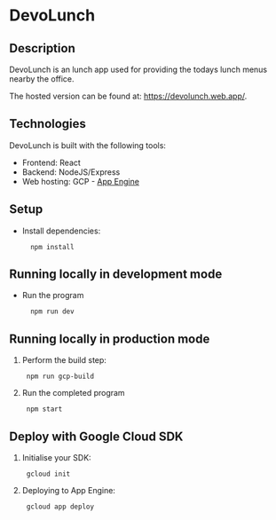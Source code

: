 # DevoLunch

## Description
DevoLunch is an lunch app used for providing the todays lunch menus nearby the office.

The hosted version can be found at: https://devolunch.web.app/.


## Technologies
DevoLunch is built with the following tools:

- Frontend: React
- Backend: NodeJS/Express
- Web hosting: GCP - [App Engine][appengine]

## Setup

- Install dependencies:

        npm install

## Running locally in development mode

- Run the program

        npm run dev

## Running locally in production mode

1. Perform the build step:

        npm run gcp-build

2. Run the completed program

        npm start

## Deploy with Google Cloud SDK

1. Initialise your SDK:

        gcloud init

2. Deploying to App Engine:

        gcloud app deploy

[appengine]: https://cloud.google.com/appengine/docs/standard/nodejs
